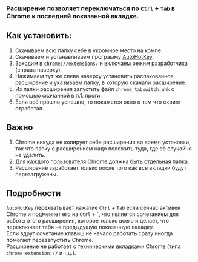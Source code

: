 ### Расширение позволяет переключаться по `Ctrl` + `Tab` в Chrome к последней показанной вкладке.

## Как установить:

1. Скачиваем всю папку себе в укромное место на компе.
2. Скачиваем и устанавливаем программу [AutoHotKey](https://www.autohotkey.com).
3. Заходим в `chrome://extensions/` и включаем режим разработчика (справа наверху).
4. Нажимаем тут же слева наверху установить распакованное расширение и указываем папку, в которую скачали расширение.
5. Из папки расширения запустить файл `chrome_tabswitch.ahk` с помощью скачанной в п.1. проги.
6. Если всё прошло успешно, то покажется окно о том что скрипт отработал.

## Важно

1. Chrome никуда не копирует себе расширения во время установки, так что папку с расширением надо положить туда, где её случайно не удалить.
2. Для каждого пользователя Chrome должна быть отдельная папка.
3. Расширение заработает только после того как все вкладки будут перезагружены.

## Подробности

`AutoHotKey` перехватывает нажатие `Ctrl` + `Tab` если сейчас активен Chrome и подменяет его на `Ctrl` + \`, что является сочетанием для работы этого расширения, которое только всего и делает, что переключает тебя на предыдущую показанную вкладку.  
Если вдруг сочетание клавиш не начало работать сразу иногда помогает перезапустить Chrome.  
Расширение не работает с техническими вкладками Chrome (типа `chrome-extension://` и т.д.).